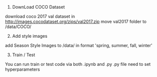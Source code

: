 1. DownLoad COCO Dataset

  download coco 2017 val dataset in http://images.cocodataset.org/zips/val2017.zip
  move val2017 folder to /data/COCO/

2. Add style images

  add Season Style Images to /data/ in format 'spring, summer, fall, winter'

3. Train / Test

  You can run train or test code via both .ipynb and .py
  .py file need to set hyperparameters
